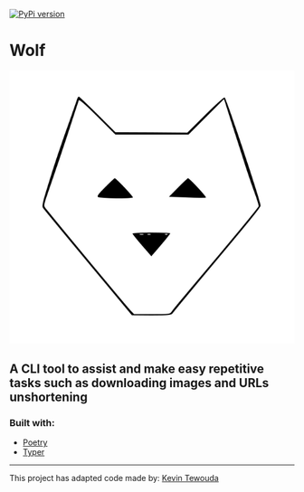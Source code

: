 [![PyPi version](https://badgen.net/pypi/v/wolf-cli)](https://pypi.com/project/wolf-cli)

# **Wolf**

 <p align="center">
  <img src="https://github.com/cande1gut/wolf/blob/main/dist/logo/logo.svg" />
 </p>

## A CLI tool to assist and make easy repetitive tasks such as downloading images and URLs unshortening

### Built with:
- [Poetry](https://python-poetry.org/)
- [Typer](https://typer.tiangolo.com/)
---
This project has adapted code made by: [Kevin Tewouda](https://lewoudar.medium.com/click-a-beautiful-python-library-to-write-cli-applications-9c8154847066)
